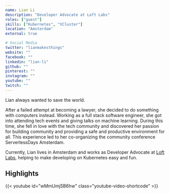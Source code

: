 ```yaml
---
name: Lian Li
description: "Developer Advocate at Loft Labs"
roles: ["guest"]
skills: ["Kubernetes", "VCluster"]
location: "Amsterdam"
external: true

# Social Media 
twitter: "lianmakesthings"
website: ""
facebook: ""
linkedin: "lian-li"
github: ""
pinterest: ""
instagram: ""
youtube: ""
twitch: ""
---
```

<!-- markdownlint-disable MD041-->
Lian always wanted to save the world.

After a failed attempt at becoming a lawyer, she decided to do something with computers instead. Working as a full stack software engineer, she got into attending tech events and giving talks on machine learning. During this time, she fell in love with the tech community and discovered her passion for building community and providing a safe and productive environment for all. This experience led to her co-organizing the community conference ServerlessDays Amsterdam.

Currently, Lian lives in Amsterdam and works as Developer Advocate at [Loft Labs](https://loft.sh/), helping to make developing on Kubernetes easy and fun.

<!--more-->

## Highlights

{{< youtube id="wMmUmjSB6hw" class="youtube-video-shortcode" >}}
